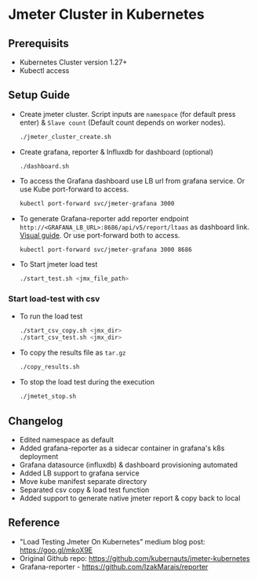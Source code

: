 # Jmeter Cluster in Kubernetes

## Prerequisits

- Kubernetes Cluster version 1.27+
- Kubectl access

## Setup Guide

* Create jmeter cluster. Script inputs are `namespace` (for default press enter) & `Slave count` (Default count depends on worker nodes).  
    ```bash
    ./jmeter_cluster_create.sh
    ```

* Create grafana, reporter & Influxdb for dashboard (optional)
    ```
    ./dashboard.sh
    ```
* To access the Grafana dashboard use LB url from grafana service. Or use Kube port-forward to access.
    ```bash
    kubectl port-forward svc/jmeter-grafana 3000
    ```
* To generate Grafana-reporter add reporter endpoint `http://<GRAFANA_LB_URL>:8686/api/v5/report/ltaas` as dashboard link. [Visual guide](https://github.com/IzakMarais/reporter/blob/master/demo/report_v5.gif). Or use port-forward both to access.
    ```bash
    kubectl port-forward svc/jmeter-grafana 3000 8686
    ```

* To Start jmeter load test
    ```bash
    ./start_test.sh <jmx_file_path>
    ```

### Start load-test with csv

* To run the load test
    ```bash
    ./start_csv_copy.sh <jmx_dir>
    ./start_csv_test.sh <jmx_dir>
    ```

* To copy the results file as `tar.gz`
    ```bash
    ./copy_results.sh
    ```

* To stop the load test during the execution
    ```bash
    ./jmetet_stop.sh
    ```

## Changelog 
- Edited namespace as default
- Added grafana-reporter as a sidecar container in grafana's k8s deployment
- Grafana datasource (influxdb) & dashboard provisioning automated
- Added LB support to grafana service
- Move kube manifest separate directory
- Separated csv copy & load test function
- Added support to generate native jmeter report & copy back to local  

## Reference  
- "Load Testing Jmeter On Kubernetes" medium blog post: https://goo.gl/mkoX9E
- Original Github repo: https://github.com/kubernauts/jmeter-kubernetes
- Grafana-reporter - https://github.com/IzakMarais/reporter
